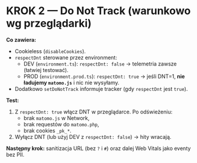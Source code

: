 # KROK 2 — Do Not Track (warunkowo wg przeglądarki)

**Co zawiera:**
- Cookieless (`disableCookies`).
- `respectDnt` sterowane przez environment:
  - DEV (`environment.ts`): `respectDnt: false` → telemetria zawsze (łatwiej testować).
  - PROD (`environment.prod.ts`): `respectDnt: true` → jeśli DNT=1, **nie ładujemy `matomo.js`** i nic nie wysyłamy.
- Dodatkowo `setDoNotTrack` informuje tracker (gdy `respectDnt` jest `true`).

**Test:**
1) Z `respectDnt: true` włącz DNT w przeglądarce. Po odświeżeniu:
   - brak `matomo.js` w Network,
   - brak requestów do `matomo.php`,
   - brak cookies `_pk_*`.
2) Wyłącz DNT (lub użyj DEV z `respectDnt: false`) → hity wracają.

**Następny krok:** sanitizacja URL (bez `?` i `#`) oraz dalej Web Vitals jako eventy bez PII.
